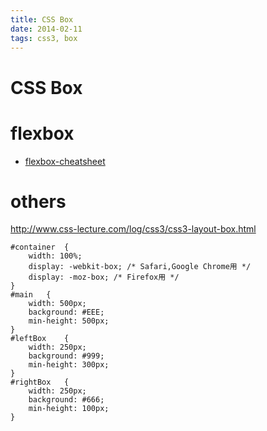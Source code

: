 ```yaml
---
title: CSS Box
date: 2014-02-11
tags: css3, box
---
```


CSS Box
================


# flexbox

+ [flexbox-cheatsheet](http://jonibologna.com/flexbox-cheatsheet/)

# others

<http://www.css-lecture.com/log/css3/css3-layout-box.html>

```
#container  {
    width: 100%;
    display: -webkit-box; /* Safari,Google Chrome用 */
    display: -moz-box; /* Firefox用 */
}
#main   {
    width: 500px;
    background: #EEE;
    min-height: 500px;
}
#leftBox    {
    width: 250px;
    background: #999;
    min-height: 300px;
}
#rightBox   {
    width: 250px;
    background: #666;
    min-height: 100px;
}
```
